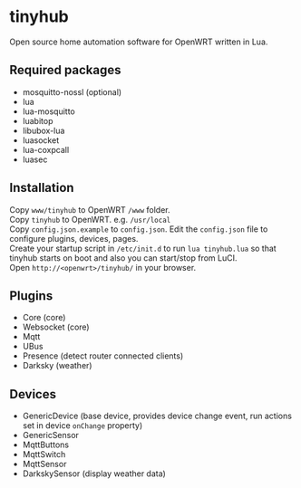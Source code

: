 # tinyhub


Open source home automation software for OpenWRT written in Lua.

## Required packages

* mosquitto-nossl (optional)
* lua
* lua-mosquitto
* luabitop
* libubox-lua
* luasocket
* lua-coxpcall
* luasec


## Installation
Copy `www/tinyhub` to OpenWRT `/www` folder.  
Copy `tinyhub` to OpenWRT. e.g. `/usr/local`  
Copy `config.json.example` to `config.json`. Edit the `config.json` file to configure plugins, devices, pages.  
Create your startup script in `/etc/init.d` to run `lua tinyhub.lua` so that tinyhub starts on boot and also you can start/stop from LuCI.  
Open `http://<openwrt>/tinyhub/` in your browser.  


## Plugins
* Core (core)
* Websocket (core)
* Mqtt
* UBus
* Presence (detect router connected clients)
* Darksky (weather)


## Devices
* GenericDevice (base device, provides device change event, run actions set in device `onChange` property)
* GenericSensor
* MqttButtons
* MqttSwitch
* MqttSensor
* DarkskySensor (display weather data)

